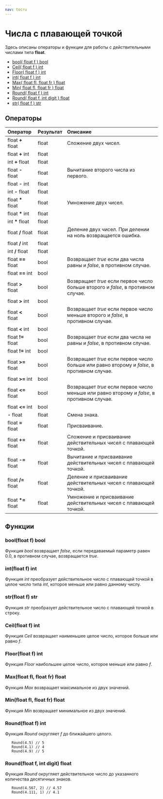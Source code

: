 ```yaml
---
nav: tocru
---
```


# Числа с плавающей точкой

Здесь описаны операторы и функции для работы с действительными числами типа **float**.

* [bool\( float f \) bool](float.md#boolfloat-f-bool)
* [Ceil\( float f \) int](float.md#ceilfloat-f-int)
* [Floor\( float f \) int](float.md#floorfloat-f-int)
* [int\( float f \) int](float.md#intfloat-f-int)
* [Max\( float fl, float fr \) float](float.md#maxfloat-fl-float-fr-float)
* [Min\( float fl, float fr \) float](float.md#minfloat-fl-float-fr-float)
* [Round\( float f \) int](float.md#roundfloat-f-int)
* [Round\( float f, int digit \) float](float.md#roundfloat-f-int-digit-float)
* [str\( float f \) str](float.md#strfloat-f-str)

## Операторы

| Оператор | Результат | Описание |
| :--- | :--- | :--- |
| float **+** float | float | Сложение двух чисел. |
| float **+** int | float |  |
| int **+** float | float |  |
| float **-** float | float | Вычитание второго числа из первого. |
| float **-** int | float |  |
| int **-** float | float |  |
| float **\*** float | float | Умножение двух чисел. |
| float **\*** int | float |  |
| int **\*** float | float |  |
| float **/** float | float | Деление двух чисел. При делении на ноль возвращается ошибка. |
| float **/** int | float |  |
| int **/** float | float |  |
| float **==** float | bool | Возвращает _true_ если два числа равны и _false_, в противном случае. |
| float **==** int | bool |  |
| float **&gt;** float | bool | Возвращает _true_ если первое число больше второго и _false_, в противном случае. |
| float **&gt;** int | bool |  |
| float **&lt;** float | bool | Возвращает _true_ если первое число меньше второго и _false_, в противном случае. |
| float **&lt;** int | bool |  |
| float **!=** float | bool | Возвращает _true_ если два числа не равны и _false_, в противном случае. |
| float **!=** int | bool |  |
| float **&gt;=** float | bool | Возвращает _true_ если первое число больше или равно второму и _false_, в противном случае. |
| float **&gt;=** int | bool |  |
| float **&lt;=** float | bool | Возвращает _true_ если первое число меньше или равно второму и _false_, в противном случае. |
| float **&lt;=** int | bool |  |
| **-** float | float | Смена знака. |
| float **=** float | float | Присваивание. |
| float **+=** float | float | Сложение и присваивание действительных чисел с плавающей точкой. |
| float **-=** float | float | Вычитание и присваивание действительных чисел с плавающей точкой. |
| float **/=** float | float | Деление и присваивание действительных чисел с плавающей точкой. |
| float **\*=** float | float | Умножение и присваивание действительных чисел с плавающей точкой. |

## Функции

### bool\(float f\) bool

Функция _bool_ возвращает _false_, если передаваемый параметр равен 0.0, в противном случае, возвращается _true_.

### int\(float f\) int

Функция _int_ преобразует действительное число с плавающей точкой в целое число типа _int_, которое меньше или равно данному числу.

### str\(float f\) str

Функция _str_ преобразует действительное число с плавающей точкой в строку.

### Ceil\(float f\) int

Функция _Ceil_ возвращает наименьшее целое число, которое больше или равно _f_.

### Floor\(float f\) int

Функция _Floor_ наибольшее целое число, которое меньше или равно _f_.

### Max\(float fl, float fr\) float

Функция _Max_ возвращает максимальное из двух значений.

### Min\(float fl, float fr\) float

Функция _Min_ возвращает минимальное из двух значений.

### Round\(float f\) int

Функция _Round_ округляет _f_ до ближайшего целого.

```text
   Round(4.5) // 5
   Round(4.1) // 4
   Round(4.9) // 5
```

### Round\(float f, int digit\) float

Функция _Round_ округляет действительное число до указанного количества десятичных знаков.

```text
   Round(4.567, 2) // 4.57
   Round(4.111, 1) // 4.1
```

